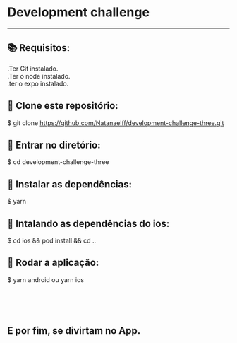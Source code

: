 # Development challenge
----------------

## 📚 Requisitos:
.Ter Git instalado.<br>
.Ter o node instalado.<br>
.ter o expo instalado.<br>

## 🚀 Clone este repositório:
$ git clone https://github.com/Natanaelff/development-challenge-three.git

## 📂 Entrar no diretório:
$ cd development-challenge-three

## 💾 Instalar as dependências:
$ yarn

## 📲 Intalando as dependências do ios:
$ cd ios && pod install && cd ..

## 📱 Rodar a aplicação:
$ yarn android ou yarn ios

<br>
<br>
<br>

## E por fim, se divirtam no App.
